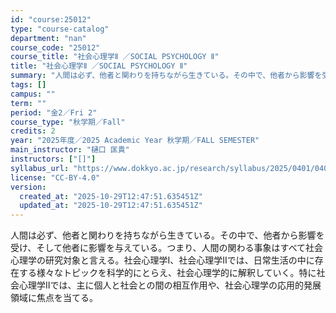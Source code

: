 ```yaml
---
id: "course:25012"
type: "course-catalog"
department: "nan"
course_code: "25012"
course_title: "社会心理学Ⅱ ／SOCIAL PSYCHOLOGY Ⅱ"
title: "社会心理学Ⅱ ／SOCIAL PSYCHOLOGY Ⅱ"
summary: "人間は必ず、他者と関わりを持ちながら生きている。その中で、他者から影響を受け、そして他者に影響を与えている。つまり、人間の関わる事象はすべて社会心理学の研究対象と言える。社会心理学I、社会心理学IIでは、日常生活の中に存在する様々なトピック…"
tags: []
campus: ""
term: ""
period: "金2／Fri 2"
course_type: "秋学期／Fall"
credits: 2
year: "2025年度／2025 Academic Year 秋学期／FALL SEMESTER"
main_instructor: "樋口 匡貴"
instructors: ["[]"]
syllabus_url: "https://www.dokkyo.ac.jp/research/syllabus/2025/0401/0401_25012_ja_JP.html"
license: "CC-BY-4.0"
version:
  created_at: "2025-10-29T12:47:51.635451Z"
  updated_at: "2025-10-29T12:47:51.635451Z"
---
```

人間は必ず、他者と関わりを持ちながら生きている。その中で、他者から影響を受け、そして他者に影響を与えている。つまり、人間の関わる事象はすべて社会心理学の研究対象と言える。社会心理学I、社会心理学IIでは、日常生活の中に存在する様々なトピックを科学的にとらえ、社会心理学的に解釈していく。特に社会心理学IIでは、主に個人と社会との間の相互作用や、社会心理学の応用的発展領域に焦点を当てる。
